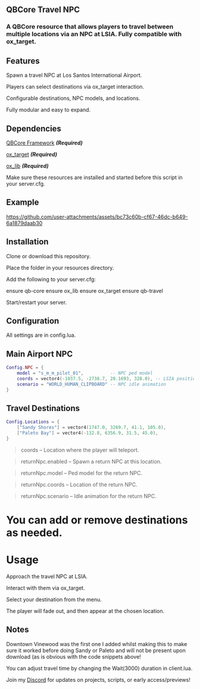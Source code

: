 ## QBCore Travel NPC

### A QBCore resource that allows players to travel between multiple locations via an NPC at LSIA. Fully compatible with ox_target.

## Features

Spawn a travel NPC at Los Santos International Airport.

Players can select destinations via ox_target interaction.

Configurable destinations, NPC models, and locations.

Fully modular and easy to expand.

## Dependencies

[QBCore Framework](https://github.com/qbcore-framework/qb-core) ***(Required)***

[ox_target](https://github.com/overextended/ox_target) ***(Required)***

[ox_lib](https://github.com/overextended/ox_lib) ***(Required)***

Make sure these resources are installed and started before this script in your server.cfg.

## Example


https://github.com/user-attachments/assets/bc73c60b-cf67-46dc-b649-6a1879daab30


## Installation

Clone or download this repository.

Place the folder in your resources directory.

Add the following to your server.cfg:

ensure qb-core
ensure ox_lib
ensure ox_target
ensure qb-travel


Start/restart your server.

## Configuration

All settings are in config.lua.

## Main Airport NPC
```lua
Config.NPC = {
    model = "s_m_m_pilot_01",          -- NPC ped model
    coords = vector4(-1037.5, -2738.7, 20.1693, 328.0), -- LSIA position
    scenario = "WORLD_HUMAN_CLIPBOARD" -- NPC idle animation
}
```
## Travel Destinations
```lua
Config.Locations = {
    ["Sandy Shores"] = vector4(1747.0, 3269.7, 41.1, 105.0),
    ["Paleto Bay"] = vector4(-132.8, 6356.9, 31.5, 45.0),
}

```

> coords – Location where the player will teleport.

> returnNpc.enabled – Spawn a return NPC at this location.

> returnNpc.model – Ped model for the return NPC.

> returnNpc.coords – Location of the return NPC.

> returnNpc.scenario – Idle animation for the return NPC.

# You can add or remove destinations as needed.

# Usage

Approach the travel NPC at LSIA.

Interact with them via ox_target.

Select your destination from the menu.

The player will fade out, and then appear at the chosen location.

## Notes

Downtown Vinewood was the first one I added whilst making this to make sure it worked before doing Sandy or Paleto and will not be present upon download (as is obvious with the code snippets above!

You can adjust travel time by changing the Wait(3000) duration in client.lua.

Join my [Discord](https://discord.gg/NhhBaGXUX8) for updates on projects, scripts, or early access/previews!
